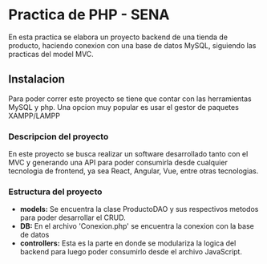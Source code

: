 # Practica de PHP - SENA
En esta practica se elabora un proyecto backend de una tienda de producto, haciendo conexion con una base de datos MySQL, siguiendo las practicas del model MVC.

## Instalacion
Para poder correr este proyecto se tiene que contar con las herramientas MySQL y php. Una opcion muy popular es usar el gestor de paquetes XAMPP/LAMPP

### Descripcion del proyecto
En este proyecto se busca realizar un software desarrollado tanto con el MVC y generando una API para poder consumirla desde cualquier tecnologia de frontend, ya sea React, Angular, Vue, entre otras tecnologias.

### Estructura del proyecto
+ **models:** Se encuentra la clase ProductoDAO y sus respectivos metodos para poder desarrollar el CRUD.
+ **DB:** En el archivo 'Conexion.php' se encuentra la conexion con la base de datos
+ **controllers:** Esta es la parte en donde se modulariza la logica del backend para luego poder consumirlo desde el archivo JavaScript.
